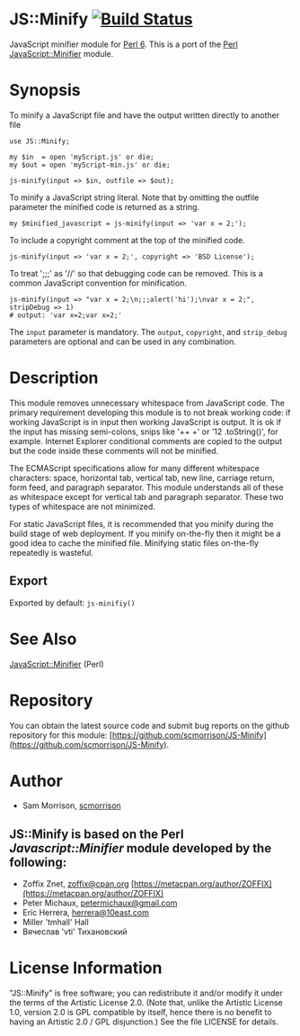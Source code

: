# JS::Minify [![Build Status](https://travis-ci.org/scmorrison/JS-Minify.svg?branch=master)](https://travis-ci.org/scmorrison/JS-Minify)

JavaScript minifier module for [Perl 6](https://perl6.org). This is a port of the [Perl](https://perl.org) [JavaScript::Minifier](https://metacpan.org/pod/JavaScript::Minifier) module.

# Synopsis

To minify a JavaScript file and have the output written directly to another file

```perl6
use JS::Minify;

my $in  = open 'myScript.js' or die;
my $out = open 'myScript-min.js' or die;

js-minify(input => $in, outfile => $out);
```

To minify a JavaScript string literal. Note that by omitting the outfile parameter the minified code is returned as a string.

```perl6
my $minified_javascript = js-minify(input => 'var x = 2;');
```

To include a copyright comment at the top of the minified code.

```
js-minify(input => 'var x = 2;', copyright => 'BSD License');
```

To treat ';;;' as '//' so that debugging code can be removed. This is a common JavaScript convention for minification.

```perl6
js-minify(input => "var x = 2;\n;;;alert('hi');\nvar x = 2;", stripDebug => 1)
# output: 'var x=2;var x=2;'
```

The `input` parameter is mandatory. The `output`, `copyright`, and `strip_debug` parameters are optional and can be used in any combination.

# Description

This module removes unnecessary whitespace from JavaScript code. The primary requirement developing this module is to not break working code: if working JavaScript is in input then working JavaScript is output. It is ok if the input has missing semi-colons, snips like '++ +' or '12 .toString()', for example. Internet Explorer conditional comments are copied to the output but the code inside these comments will not be minified.

The ECMAScript specifications allow for many different whitespace characters: space, horizontal tab, vertical tab, new line, carriage return, form feed, and paragraph separator. This module understands all of these as whitespace except for vertical tab and paragraph separator. These two types of whitespace are not minimized.

For static JavaScript files, it is recommended that you minify during the build stage of web deployment. If you minify on-the-fly then it might be a good idea to cache the minified file. Minifying static files on-the-fly repeatedly is wasteful.

## Export

Exported by default: `js-minifiy()`

# See Also

[JavaScript::Minifier](https://metacpan.org/pod/JavaScript::Minifier) (Perl)

# Repository

You can obtain the latest source code and submit bug reports on the github repository for this module:
[https://github.com/scmorrison/JS-Minify](https://github.com/scmorrison/JS-Minify).

# Author

* Sam Morrison, [scmorrison](https://github.com/scmorrison/)

## JS::Minify is based on the Perl *Javascript::Minifier* module developed by the following:

* Zoffix Znet, <zoffix@cpan.org> [https://metacpan.org/author/ZOFFIX](https://metacpan.org/author/ZOFFIX)
* Peter Michaux, <petermichaux@gmail.com>
* Eric Herrera, <herrera@10east.com>
* Miller 'tmhall' Hall
* Вячеслав 'vti' Тихановский

# License Information

"JS::Minify" is free software; you can redistribute it and/or modify it under the terms of the Artistic License 2.0. (Note that, unlike the Artistic License 1.0, version 2.0 is GPL compatible by itself, hence there is no benefit to having an Artistic 2.0 / GPL disjunction.) See the file LICENSE for details.

